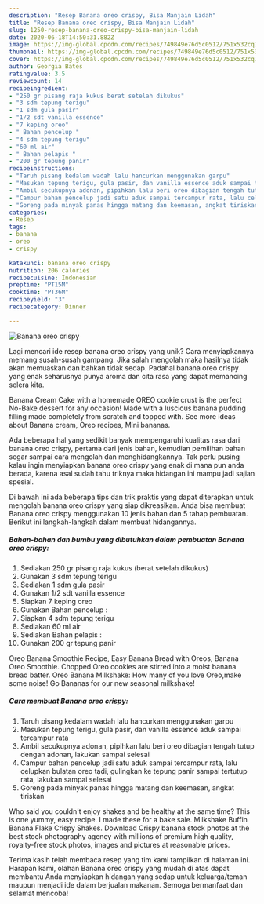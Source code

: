 ```yaml
---
description: "Resep Banana oreo crispy, Bisa Manjain Lidah"
title: "Resep Banana oreo crispy, Bisa Manjain Lidah"
slug: 1250-resep-banana-oreo-crispy-bisa-manjain-lidah
date: 2020-06-18T14:50:31.882Z
image: https://img-global.cpcdn.com/recipes/749849e76d5c0512/751x532cq70/banana-oreo-crispy-foto-resep-utama.jpg
thumbnail: https://img-global.cpcdn.com/recipes/749849e76d5c0512/751x532cq70/banana-oreo-crispy-foto-resep-utama.jpg
cover: https://img-global.cpcdn.com/recipes/749849e76d5c0512/751x532cq70/banana-oreo-crispy-foto-resep-utama.jpg
author: Georgia Bates
ratingvalue: 3.5
reviewcount: 14
recipeingredient:
- "250 gr pisang raja kukus berat setelah dikukus"
- "3 sdm tepung terigu"
- "1 sdm gula pasir"
- "1/2 sdt vanilla essence"
- "7 keping oreo"
- " Bahan pencelup "
- "4 sdm tepung terigu"
- "60 ml air"
- " Bahan pelapis "
- "200 gr tepung panir"
recipeinstructions:
- "Taruh pisang kedalam wadah lalu hancurkan menggunakan garpu"
- "Masukan tepung terigu, gula pasir, dan vanilla essence aduk sampai tercampur rata"
- "Ambil secukupnya adonan, pipihkan lalu beri oreo dibagian tengah tutup dengan adonan, lakukan sampai selesai"
- "Campur bahan pencelup jadi satu aduk sampai tercampur rata, lalu celupkan bulatan oreo tadi, gulingkan ke tepung panir sampai tertutup rata, lakukan sampai selesai"
- "Goreng pada minyak panas hingga matang dan keemasan, angkat tiriskan"
categories:
- Resep
tags:
- banana
- oreo
- crispy

katakunci: banana oreo crispy 
nutrition: 206 calories
recipecuisine: Indonesian
preptime: "PT15M"
cooktime: "PT36M"
recipeyield: "3"
recipecategory: Dinner

---
```



![Banana oreo crispy](https://img-global.cpcdn.com/recipes/749849e76d5c0512/751x532cq70/banana-oreo-crispy-foto-resep-utama.jpg)

Lagi mencari ide resep banana oreo crispy yang unik? Cara menyiapkannya memang susah-susah gampang. Jika salah mengolah maka hasilnya tidak akan memuaskan dan bahkan tidak sedap. Padahal banana oreo crispy yang enak seharusnya punya aroma dan cita rasa yang dapat memancing selera kita.

Banana Cream Cake with a homemade OREO cookie crust is the perfect No-Bake dessert for any occasion! Made with a luscious banana pudding filling made completely from scratch and topped with. See more ideas about Banana cream, Oreo recipes, Mini bananas.

Ada beberapa hal yang sedikit banyak mempengaruhi kualitas rasa dari banana oreo crispy, pertama dari jenis bahan, kemudian pemilihan bahan segar sampai cara mengolah dan menghidangkannya. Tak perlu pusing kalau ingin menyiapkan banana oreo crispy yang enak di mana pun anda berada, karena asal sudah tahu triknya maka hidangan ini mampu jadi sajian spesial.


Di bawah ini ada beberapa tips dan trik praktis yang dapat diterapkan untuk mengolah banana oreo crispy yang siap dikreasikan. Anda bisa membuat Banana oreo crispy menggunakan 10 jenis bahan dan 5 tahap pembuatan. Berikut ini langkah-langkah dalam membuat hidangannya.

<!--inarticleads1-->

##### Bahan-bahan dan bumbu yang dibutuhkan dalam pembuatan Banana oreo crispy:

1. Sediakan 250 gr pisang raja kukus (berat setelah dikukus)
1. Gunakan 3 sdm tepung terigu
1. Sediakan 1 sdm gula pasir
1. Gunakan 1/2 sdt vanilla essence
1. Siapkan 7 keping oreo
1. Gunakan  Bahan pencelup :
1. Siapkan 4 sdm tepung terigu
1. Sediakan 60 ml air
1. Sediakan  Bahan pelapis :
1. Gunakan 200 gr tepung panir


Oreo Banana Smoothie Recipe, Easy Banana Bread with Oreos, Banana Oreo Smoothie. Chopped Oreo cookies are stirred into a moist banana bread batter. Oreo Banana Milkshake: How many of you love Oreo,make some noise! Go Bananas for our new seasonal milkshake! 

<!--inarticleads2-->

##### Cara membuat Banana oreo crispy:

1. Taruh pisang kedalam wadah lalu hancurkan menggunakan garpu
1. Masukan tepung terigu, gula pasir, dan vanilla essence aduk sampai tercampur rata
1. Ambil secukupnya adonan, pipihkan lalu beri oreo dibagian tengah tutup dengan adonan, lakukan sampai selesai
1. Campur bahan pencelup jadi satu aduk sampai tercampur rata, lalu celupkan bulatan oreo tadi, gulingkan ke tepung panir sampai tertutup rata, lakukan sampai selesai
1. Goreng pada minyak panas hingga matang dan keemasan, angkat tiriskan


Who said you couldn&#39;t enjoy shakes and be healthy at the same time? This is one yummy, easy recipe. I made these for a bake sale. Milkshake Buffin Banana Flake Crispy Shakes. Download Crispy banana stock photos at the best stock photography agency with millions of premium high quality, royalty-free stock photos, images and pictures at reasonable prices. 

Terima kasih telah membaca resep yang tim kami tampilkan di halaman ini. Harapan kami, olahan Banana oreo crispy yang mudah di atas dapat membantu Anda menyiapkan hidangan yang sedap untuk keluarga/teman maupun menjadi ide dalam berjualan makanan. Semoga bermanfaat dan selamat mencoba!
